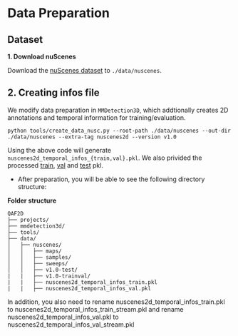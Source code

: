 # Data Preparation

## Dataset
**1. Download nuScenes**

Download the [nuScenes dataset](https://www.nuscenes.org/download) to `./data/nuscenes`.

## 2. Creating infos file

We modify data preparation in `MMDetection3D`, which addtionally creates 2D annotations and temporal information for training/evaluation. 
```shell
python tools/create_data_nusc.py --root-path ./data/nuscenes --out-dir ./data/nuscenes --extra-tag nuscenes2d --version v1.0
```

Using the above code will generate `nuscenes2d_temporal_infos_{train,val}.pkl`.
We also privided the processed [train](https://github.com/exiawsh/storage/releases/download/v1.0/nuscenes2d_temporal_infos_train.pkl), [val](https://github.com/exiawsh/storage/releases/download/v1.0/nuscenes2d_temporal_infos_val.pkl) and [test](https://github.com/exiawsh/storage/releases/download/v1.0/nuscenes2d_temporal_infos_test.pkl) pkl.



* After preparation, you will be able to see the following directory structure:  

**Folder structure**

```
QAF2D
├── projects/
├── mmdetection3d/
├── tools/
├── data/
│   ├── nuscenes/
│   │   ├── maps/
│   │   ├── samples/
│   │   ├── sweeps/
│   │   ├── v1.0-test/
|   |   ├── v1.0-trainval/
|   |   ├── nuscenes2d_temporal_infos_train.pkl
|   |   ├── nuscenes2d_temporal_infos_val.pkl
```

In addition, you also need to rename nuscenes2d_temporal_infos_train.pkl to nuscenes2d_temporal_infos_train_stream.pkl and rename nuscenes2d_temporal_infos_val.pkl to nuscenes2d_temporal_infos_val_stream.pkl